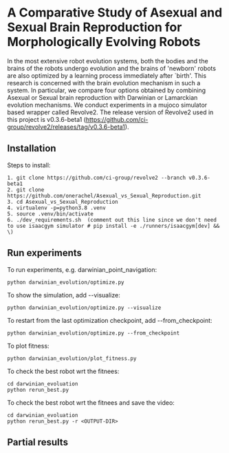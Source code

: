 # A Comparative Study of Asexual and Sexual Brain Reproduction for Morphologically Evolving Robots
In the most extensive robot evolution systems, both the bodies and the brains of the robots undergo evolution and the brains of 'newborn' robots are also optimized by a learning process immediately after `birth'. This research is concerned with the brain evolution mechanism in such a system. In particular, we compare four options obtained by combining Asexual or Sexual brain reproduction with Darwinian or Lamarckian evolution mechanisms. We conduct experiments in a mujoco simulator based wrapper called Revolve2. The release version of Revolve2 used in this project is v0.3.6-beta1 (https://github.com/ci-group/revolve2/releases/tag/v0.3.6-beta1).


## Installation 
Steps to install:
``` 
1. git clone https://github.com/ci-group/revolve2 --branch v0.3.6-beta1
2. git clone https://github.com/onerachel/Asexual_vs_Sexual_Reproduction.git
3. cd Asexual_vs_Sexual_Reproduction
4. virtualenv -p=python3.8 .venv
5. source .venv/bin/activate
6. ./dev_requirements.sh  (comment out this line since we don't need to use isaacgym simulator # pip install -e ./runners/isaacgym[dev] && \)
``` 

## Run experiments 
To run experiments, e.g. darwinian_point_navigation:
``` 
python darwinian_evolution/optimize.py
``` 
To show the simulation, add --visualize: 
``` 
python darwinian_evolution/optimize.py --visualize
``` 
To restart from the last optimization checkpoint, add --from_checkpoint: 
``` 
python darwinian_evolution/optimize.py --from_checkpoint
``` 
To plot fitness:
``` 
python darwinian_evolution/plot_fitness.py
``` 
To check the best robot wrt the fitnees:
``` 
cd darwinian_evoluation
python rerun_best.py
```
To check the best robot wrt the fitnees and save the video:
``` 
cd darwinian_evoluation
python rerun_best.py -r <OUTPUT-DIR>
```
## Partial results

